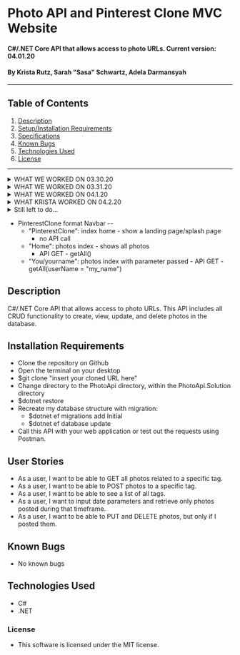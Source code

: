 # Photo API and Pinterest Clone MVC Website

#### C#/.NET Core API that allows access to photo URLs. Current version: 04.01.20

#### By Krista Rutz, Sarah "Sasa" Schwartz, Adela Darmansyah

---

## Table of Contents

1. [Description](#description)
2. [Setup/Installation Requirements](#installation-requirements)
3. [Specifications](#user-stories)
4. [Known Bugs](#known-bugs)
5. [Technologies Used](#technologies-used)
6. [License](#license)

---

<details>
  <summary>WHAT WE WORKED ON 03.30.20</summary>

- **PhotoApi.Solution application**

  - Scaffolding an API using .NET
  - Adding CRUD functionality to our photo controller
  - Using parameters in GET requests to filter results from the database
  - Matching usernames from POSTs to PUT/DELETE requests
  - Parsing database objects to match parameter queries (with #hashtags)
  - Using Data Annotations, including a RegEx data expression
  - Attempted to integrate many-to-many relationships, before realizing this is better suited to NoSQL databases

</details>

<details>
  <summary>WHAT WE WORKED ON 03.31.20</summary>

- **PhotoApi.Solution application**

  - Reviewed weekend readings and finish this week's readings
  - Styled our app to act like pinterest and show real photos
  - Finished CRUD functionality with MVC
  - Built pagination into the api photosController

</details>

<details>
  <summary>WHAT WE WORKED ON 04.1.20</summary>

- **PhotoApi.Solution application**

  - Added ability to count the number of photo objects returned from API
  - Access this count from our MVC and display it dynamically in the view
  - Add pagination functionality to our MVC Client
  - Added search by tag with compatibility with pagination

</details>

<details>
  <summary>WHAT KRISTA WORKED ON 04.2.20</summary>

- **PhotoApi.Solution application**
  - Added Identity and configured EF and MySQL to PinterestClone project
  - User authentication & authorization required for C-U-D but not R
  - Account controller and views
  - Some style changes to forms and image gallery
- **Other**
  - Team week meetings
  - troubleshooting MySQL and .Net Core versioning

</details>

<details>
  <summary>Still left to do...</summary>
  
  - (PinterestClone) Create MVC part of our app
    - Users/account login (remove "fixed" username with photo posts)
    - Index for a specific user's photos?
  - Swagger/any documentation
  
  - API versioning (Adela?)
  - (PhotoApi) Add token-based authentication
</details>

- PinterestClone format
  Navbar --
  - "PinterestClone": index home - show a landing page/splash page
    - no API call
  - "Home": photos index - shows all photos
    - API GET - getAll()
  - "You/yourname": photos index with parameter passed - API GET - getAll(userName = "my_name")

## Description

C#/.NET Core API that allows access to photo URLs. This API includes all CRUD functionality to create, view, update, and delete photos in the database.

## Installation Requirements

- Clone the repository on Github
- Open the terminal on your desktop
- \$git clone "insert your cloned URL here"
- Change directory to the PhotoApi directory, within the PhotoApi.Solution directory
- \$dotnet restore
- Recreate my database structure with migration:
  - \$dotnet ef migrations add Initial
  - \$dotnet ef database update
- Call this API with your web application or test out the requests using Postman.

## User Stories

- As a user, I want to be able to GET all photos related to a specific tag.
- As a user, I want to be able to POST photos to a specific tag.
- As a user, I want to be able to see a list of all tags.
- As a user, I want to input date parameters and retrieve only photos posted during that timeframe.
- As a user, I want to be able to PUT and DELETE photos, but only if I posted them.

## Known Bugs

- No known bugs

## Technologies Used

- C#
- .NET

### License

- This software is licensed under the MIT license.
